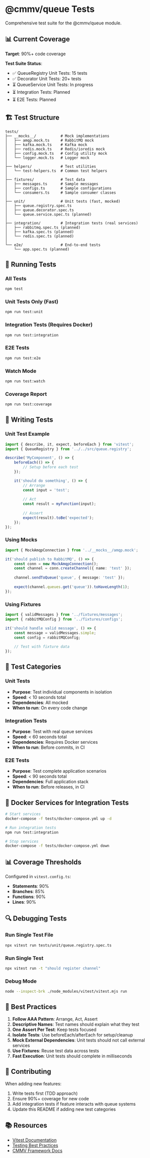# @cmmv/queue Tests

Comprehensive test suite for the @cmmv/queue module.

## 📊 Current Coverage

**Target**: 90%+ code coverage

**Test Suite Status**:
- ✅ QueueRegistry Unit Tests: 15 tests
- ✅ Decorator Unit Tests: 20+ tests  
- ⏳ QueueService Unit Tests: In progress
- ⏳ Integration Tests: Planned
- ⏳ E2E Tests: Planned

## 🏗️ Test Structure

```
tests/
├── __mocks__/           # Mock implementations
│   ├── amqp.mock.ts     # RabbitMQ mock
│   ├── kafka.mock.ts    # Kafka mock
│   ├── redis.mock.ts    # Redis/ioredis mock
│   ├── config.mock.ts   # Config utility mock
│   └── logger.mock.ts   # Logger mock
│
├── helpers/             # Test utilities
│   └── test-helpers.ts  # Common test helpers
│
├── fixtures/            # Test data
│   ├── messages.ts      # Sample messages
│   ├── configs.ts       # Sample configurations
│   └── consumers.ts     # Sample consumer classes
│
├── unit/                # Unit tests (fast, mocked)
│   ├── queue.registry.spec.ts
│   ├── queue.decorator.spec.ts
│   └── queue.service.spec.ts (planned)
│
├── integration/         # Integration tests (real services)
│   ├── rabbitmq.spec.ts (planned)
│   ├── kafka.spec.ts (planned)
│   └── redis.spec.ts (planned)
│
└── e2e/                 # End-to-end tests
    └── app.spec.ts (planned)
```

## 🚀 Running Tests

### All Tests
```bash
npm test
```

### Unit Tests Only (Fast)
```bash
npm run test:unit
```

### Integration Tests (Requires Docker)
```bash
npm run test:integration
```

### E2E Tests
```bash
npm run test:e2e
```

### Watch Mode
```bash
npm run test:watch
```

### Coverage Report
```bash
npm run test:coverage
```

## 📝 Writing Tests

### Unit Test Example

```typescript
import { describe, it, expect, beforeEach } from 'vitest';
import { QueueRegistry } from '../../src/queue.registry';

describe('MyComponent', () => {
    beforeEach(() => {
        // Setup before each test
    });

    it('should do something', () => {
        // Arrange
        const input = 'test';
        
        // Act
        const result = myFunction(input);
        
        // Assert
        expect(result).toBe('expected');
    });
});
```

### Using Mocks

```typescript
import { MockAmqpConnection } from '../__mocks__/amqp.mock';

it('should publish to RabbitMQ', () => {
    const conn = new MockAmqpConnection();
    const channel = conn.createChannel({ name: 'test' });
    
    channel.sendToQueue('queue', { message: 'test' });
    
    expect(channel.queues.get('queue')).toHaveLength(1);
});
```

### Using Fixtures

```typescript
import { validMessages } from '../fixtures/messages';
import { rabbitMQConfig } from '../fixtures/configs';

it('should handle valid message', () => {
    const message = validMessages.simple;
    const config = rabbitMQConfig;
    
    // Test with fixture data
});
```

## 🧪 Test Categories

### Unit Tests
- **Purpose**: Test individual components in isolation
- **Speed**: < 10 seconds total
- **Dependencies**: All mocked
- **When to run**: On every code change

### Integration Tests
- **Purpose**: Test with real queue services
- **Speed**: < 60 seconds total
- **Dependencies**: Requires Docker services
- **When to run**: Before commits, in CI

### E2E Tests
- **Purpose**: Test complete application scenarios
- **Speed**: < 90 seconds total
- **Dependencies**: Full application stack
- **When to run**: Before releases, in CI

## 🐳 Docker Services for Integration Tests

```bash
# Start services
docker-compose -f tests/docker-compose.yml up -d

# Run integration tests
npm run test:integration

# Stop services
docker-compose -f tests/docker-compose.yml down
```

## 📊 Coverage Thresholds

Configured in `vitest.config.ts`:

- **Statements**: 90%
- **Branches**: 85%
- **Functions**: 90%
- **Lines**: 90%

## 🔍 Debugging Tests

### Run Single Test File
```bash
npx vitest run tests/unit/queue.registry.spec.ts
```

### Run Single Test
```bash
npx vitest run -t "should register channel"
```

### Debug Mode
```bash
node --inspect-brk ./node_modules/vitest/vitest.mjs run
```

## 📖 Best Practices

1. **Follow AAA Pattern**: Arrange, Act, Assert
2. **Descriptive Names**: Test names should explain what they test
3. **One Assert Per Test**: Keep tests focused
4. **Isolate Tests**: Use beforeEach/afterEach for setup/cleanup
5. **Mock External Dependencies**: Unit tests should not call external services
6. **Use Fixtures**: Reuse test data across tests
7. **Fast Execution**: Unit tests should complete in milliseconds

## 🤝 Contributing

When adding new features:

1. Write tests first (TDD approach)
2. Ensure 90%+ coverage for new code
3. Add integration tests if feature interacts with queue systems
4. Update this README if adding new test categories

## 📚 Resources

- [Vitest Documentation](https://vitest.dev/)
- [Testing Best Practices](https://github.com/goldbergyoni/javascript-testing-best-practices)
- [CMMV Framework Docs](https://cmmv.io)

